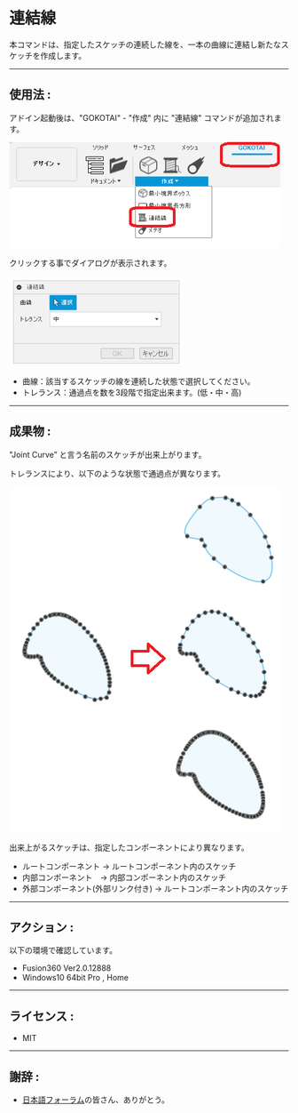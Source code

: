 # **連結線**

本コマンドは、指定したスケッチの連続した線を、一本の曲線に連結し新たなスケッチを作成します。

---

## **使用法** :

アドイン起動後は、"GOKOTAI" - "作成" 内に "連結線" コマンドが追加されます。

![Alt text](./resources_readme/menu.png)

クリックする事でダイアログが表示されます。

![Alt text](./resources_readme/dialog.png)

- 曲線：該当するスケッチの線を連続した状態で選択してください。
- トレランス：通過点を数を3段階で指定出来ます。(低・中・高)

---

## **成果物** :

"Joint Curve” と言う名前のスケッチが出来上がります。

トレランスにより、以下のような状態で通過点が異なります。

![Alt text](./resources_readme/res.png)

出来上がるスケッチは、指定したコンポーネントにより異なります。

+ ルートコンポーネント -> ルートコンポーネント内のスケッチ
+ 内部コンポーネント　-> 内部コンポーネント内のスケッチ
+ 外部コンポーネント(外部リンク付き) -> ルートコンポーネント内のスケッチ

---

## **アクション** :

以下の環境で確認しています。

- Fusion360 Ver2.0.12888
- Windows10 64bit Pro , Home

---

## **ライセンス** :

- MIT

---

## 謝辞 :

- [日本語フォーラム](https://forums.autodesk.com/t5/fusion-360-ri-ben-yu/bd-p/707)の皆さん、ありがとう。
